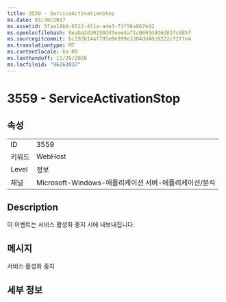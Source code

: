 ```yaml
---
title: 3559 - ServiceActivationStop
ms.date: 03/30/2017
ms.assetid: 57aa18b4-6512-4f1a-a4e3-71f58a867ed2
ms.openlocfilehash: 8eaba2d30150dd7eee4af1c0693ddd6d82fc685f
ms.sourcegitcommit: bc293b14af795e0e999e3304dd40c0222cf2ffe4
ms.translationtype: MT
ms.contentlocale: ko-KR
ms.lasthandoff: 11/26/2020
ms.locfileid: "96263037"
---
```

# <a name="3559---serviceactivationstop"></a>3559 - ServiceActivationStop

## <a name="properties"></a>속성  
  
|||  
|-|-|  
|ID|3559|  
|키워드|WebHost|  
|Level|정보|  
|채널|Microsoft-Windows-애플리케이션 서버-애플리케이션/분석|  
  
## <a name="description"></a>Description  

 이 이벤트는 서비스 활성화 중지 시에 내보내집니다.  
  
## <a name="message"></a>메시지  

 서비스 활성화 중지  
  
## <a name="details"></a>세부 정보
